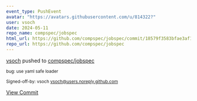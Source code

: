 ```yaml
---
event_type: PushEvent
avatar: "https://avatars.githubusercontent.com/u/814322?"
user: vsoch
date: 2024-05-11
repo_name: compspec/jobspec
html_url: https://github.com/compspec/jobspec/commit/18579f3583bfae3af1aaefeeb8d8d80ad0efa905
repo_url: https://github.com/compspec/jobspec
---
```


<a href='https://github.com/vsoch' target='_blank'>vsoch</a> pushed to <a href='https://github.com/compspec/jobspec' target='_blank'>compspec/jobspec</a>

<small>bug: use yaml safe loader

Signed-off-by: vsoch <vsoch@users.noreply.github.com></small>

<a href='https://github.com/compspec/jobspec/commit/18579f3583bfae3af1aaefeeb8d8d80ad0efa905' target='_blank'>View Commit</a>